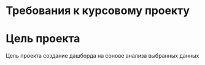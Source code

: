 # Требования к курсовому проекту
# Цель проекта
Цель проекта создание дашборда на сонове анализа  выбранных данных

